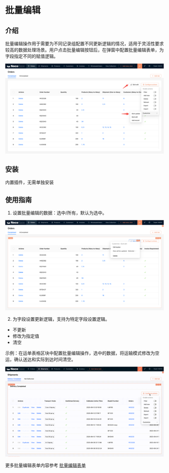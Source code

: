 # 批量编辑

## 介绍

批量编辑操作用于需要为不同记录组配置不同更新逻辑的情况，适用于灵活性要求较高的数据处理场景。用户点击批量编辑按钮后，在弹窗中配置批量编辑表单，为字段指定不同的赋值逻辑。

![](./static/ADLkbw3g0o4dgBxncrGcqxsAnpf.png)

## 安装

内置插件，无需单独安装
## 使用指南

1. 设置批量编辑的数据：选中/所有，默认为选中。

![](./static/H6CCbiXCJossUKxi15ucGt8mnyh.png)

2. 为字段设置更新逻辑，支持为特定字段设置逻辑。

- 不更新
- 修改为指定值
- 清空

示例：在运单表格区块中配置批量编辑操作，选中的数据，将运输模式修改为空运，确认送达和实际到达时间清空。

![](./static/NTMAbTY1wowNOGx0iSacsd8anLh.gif)

更多批量编辑表单内容参考 [批量编辑表单](/handbook/ui/fields/generic/bulk-edit-form-item)

